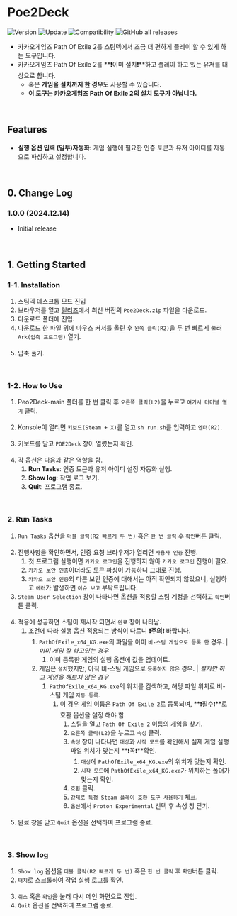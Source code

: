 # Poe2Deck

![Version](https://img.shields.io/badge/Version-1.0.0-green) ![Update](https://img.shields.io/badge/Update-2024.12.14-blue) ![Compatibility](https://img.shields.io/badge/Compatible-Steam_Deck-orange) ![GitHub all releases](https://img.shields.io/github/downloads/pepsizerosugar/Poe2Deck/total?color=purple)

* 카카오게임즈 Path Of Exile 2를 스팀덱에서 조금 더 편하게 플레이 할 수 있게 하는 도구입니다.
* 카카오게임즈 Path Of Exile 2를 **❗이미 설치❗**하고 플레이 하고 있는 유저를 대상으로 합니다.
    * 혹은 **게임을 설치까지 한 경우**도 사용할 수 있습니다.
    * **이 도구는 카카오게임즈 Path Of Exile 2의 설치 도구가 아닙니다.**
<br>

## Features

- **실행 옵션 입력 (일부)자동화**: 게임 실행에 필요한 인증 토큰과 유저 아이디를 자동으로 파싱하고 설정합니다.
<br>

## 0. Change Log

### 1.0.0 (2024.12.14)

- Initial release
<br>

## 1. Getting Started

### 1-1. Installation

1. 스팀덱 데스크톱 모드 진입
2. 브라우저를 열고 [릴리즈](https://github.com/pepsizerosugar/Poe2Deck/releases)에서 최신 버전의 `Poe2Deck.zip` 파일을 다운로드.
3. 다운로드 폴더에 진입.
4. 다운로드 한 파일 위에 마우스 커서를 올린 후 `왼쪽 클릭(R2)`을 두 번 빠르게 눌러 `Ark(압축 프로그램)` 열기.
   <br>
   <img src="./resources/1. 압축 풀기.png" alt="">
   <br>
5. 압축 풀기.
<br>

### 1-2. How to Use

1. Peo2Deck-main 폴더를 한 번 클릭 후 `오른쪽 클릭(L2)`을 누르고 `여기서 터미널 열기` 클릭.
   <br>
   <img src="./resources/2. 여기서 터미널 열기.png" alt="">
   <br>
2. Konsole이 열리면 `키보드(Steam + X)`를 열고 `sh run.sh`를 입력하고 `엔터(R2)`.
   <br>
   <img src="./resources/3. 명령어 입력.png" alt="">
   <br>
3. 키보드를 닫고 `POE2Deck` 창이 열렸는지 확인.
   <br>
   <img src="./resources/4. 프로그램 열림.png" alt="">
   <br>
4. 각 옵션은 다음과 같은 역할을 함.
    1. **Run Tasks**: 인증 토큰과 유저 아이디 설정 자동화 실행.
    2. **Show log**: 작업 로그 보기.
    3. **Quit**: 프로그램 종료.
<br>

### 2. Run Tasks

1. `Run Tasks` 옵션을 `더블 클릭(R2 빠르게 두 번)` 혹은 `한 번 클릭` 후 `확인`버튼 클릭.
   <br>
   <img src="./resources/5. 작업 실행.png" alt="">
   <br>
2. 진행사항을 확인하면서, 인증 요청 브라우저가 열리면 `사용자 인증` 진행.
   <br>
   <img src="./resources/6. 인증 진행.png" alt="">
   <br>
    1. 첫 프로그램 실행이면 `카카오 로그인`을 진행하지 않아 `카카오 로그인` 진행이 필요.
    2. `카카오 보안 인증`이더라도 토큰 파싱이 가능하니 그대로 진행.
    3. `카카오 보안 인증`외 다른 보안 인증에 대해서는 아직 확인되지 않았으니, 실행하고 `에러`가 발생하면 `이슈 보고` 부탁드립니다.
4. `Steam User Selection` 창이 나타나면 옵션을 적용할 스팀 계정을 선택하고 `확인`버튼 클릭.
   <br>
   <img src="./resources/7. 스팀 유저 선택.png" alt="">
   <br>
5. 적용에 성공하면 스팀이 재시작 되면서 `완료` 창이 나타남.
   <br>
   <img src="./resources/8. 마무리.png" alt="">
   <br>
   <img src="./resources/9. 완료.png" alt="">
   <br>
    1. 조건에 따라 실행 옵션 적용되는 방식이 다르니 **❗주의❗** 바랍니다.
        1. `PathOfExile_x64_KG.exe`의 파일을 이미 `비-스팀 게임으로 등록 한` 경우. | *이미 게임 잘 하고있는 경우*
            1. 이미 등록한 게임의 실행 옵션에 값을 업데이트.
        2. 게임은 `설치`했지만, 아직 비-스팀 게임으로 `등록하지 않은` 경우. | *설치만 하고 게임을 해보지 않은 경우*
            1. `PathOfExile_x64_KG.exe`의 위치를 검색하고, 해당 파일 위치로 비-스팀 게임 `자동 등록`.
                1. 이 경우 게임 이름은 `Path Of Exile 2`로 등록되며, **❗필수❗**로 호환 옵션을 설정 해야 함.
                    1. 스팀을 열고 `Path Of Exile 2` 이름의 게임을 찾기.
                    2. `오른쪽 클릭(L2)`을 누르고 `속성` 클릭.
                    3. `속성` 창이 나타나면 `대상`과 `시작 모드`를 확인해서 실제 게임 실행 파일 위치가 맞는지 **❗꼭❗**확인.
                       <br>
                       <img src="./resources/12. 파일 위치.png" alt="">
                       <br>
                       1. `대상`에 `PathOfExile_x64_KG.exe`의 위치가 맞는지 확인.
                       2. `시작 모드`에 `PathOfExile_x64_KG.exe`가 위치하는 폴더가 맞는지 확인.
                    4. `호환` 클릭.
                    5. `강제로 특정 Steam 플레이 호환 도구 사용하기` 체크.
                    6. `옵션`에서 `Proton Experimental` 선택 후 속성 창 닫기.
                       <br>
                       <img src="./resources/11. 호환.png" alt="">
                       <br>
7. 완료 창을 닫고 `Quit` 옵션을 선택하여 프로그램 종료.
<br>

### 3. Show log

1. `Show log` 옵션을 `더블 클릭(R2 빠르게 두 번)` 혹은 `한 번 클릭` 후 `확인`버튼 클릭.
2. `터치`로 스크롤하여 작업 실행 로그를 확인.
   <br>
   <img src="./resources/10. 로그.png" alt="">
   <br>
3. `취소` 혹은 `확인`을 눌러 다시 메인 화면으로 진입.
4. `Quit` 옵션을 선택하여 프로그램 종료.
